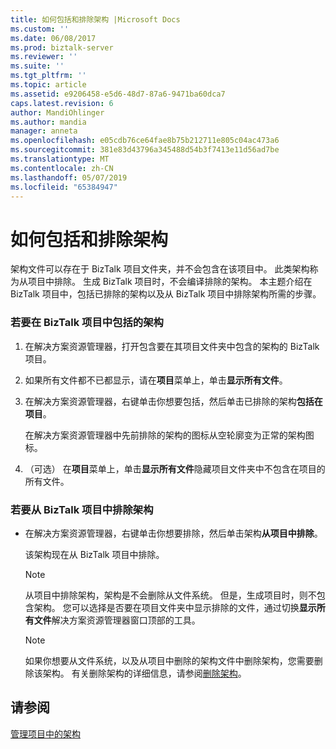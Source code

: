 ```yaml
---
title: 如何包括和排除架构 |Microsoft Docs
ms.custom: ''
ms.date: 06/08/2017
ms.prod: biztalk-server
ms.reviewer: ''
ms.suite: ''
ms.tgt_pltfrm: ''
ms.topic: article
ms.assetid: e9206458-e5d6-48d7-87a6-9471ba60dca7
caps.latest.revision: 6
author: MandiOhlinger
ms.author: mandia
manager: anneta
ms.openlocfilehash: e05cdb76ce64fae8b75b212711e805c04ac473a6
ms.sourcegitcommit: 381e83d43796a345488d54b3f7413e11d56ad7be
ms.translationtype: MT
ms.contentlocale: zh-CN
ms.lasthandoff: 05/07/2019
ms.locfileid: "65384947"
---
```

# <a name="how-to-include-and-exclude-schemas"></a>如何包括和排除架构
架构文件可以存在于 BizTalk 项目文件夹，并不会包含在该项目中。 此类架构称为从项目中排除。 生成 BizTalk 项目时，不会编译排除的架构。 本主题介绍在 BizTalk 项目中，包括已排除的架构以及从 BizTalk 项目中排除架构所需的步骤。  
  
### <a name="to-include-a-schema-in-a-biztalk-project"></a>若要在 BizTalk 项目中包括的架构  
  
1.  在解决方案资源管理器，打开包含要在其项目文件夹中包含的架构的 BizTalk 项目。  
  
2.  如果所有文件都不已都显示，请在**项目**菜单上，单击**显示所有文件**。  
  
3.  在解决方案资源管理器，右键单击你想要包括，然后单击已排除的架构**包括在项目**。  
  
     在解决方案资源管理器中先前排除的架构的图标从空轮廓变为正常的架构图标。  
  
4.  （可选） 在**项目**菜单上，单击**显示所有文件**隐藏项目文件夹中不包含在项目的所有文件。  
  
### <a name="to-exclude-a-schema-from-a-biztalk-project"></a>若要从 BizTalk 项目中排除架构  
  
-   在解决方案资源管理器，右键单击你想要排除，然后单击架构**从项目中排除**。  
  
     该架构现在从 BizTalk 项目中排除。  
  
    > [!NOTE]
    >  从项目中排除架构，架构是不会删除从文件系统。 但是，生成项目时，则不包含架构。 您可以选择是否要在项目文件夹中显示排除的文件，通过切换**显示所有文件**解决方案资源管理器窗口顶部的工具。  
  
    > [!NOTE]
    >  如果你想要从文件系统，以及从项目中删除的架构文件中删除架构，您需要删除该架构。 有关删除架构的详细信息，请参阅[删除架构](../core/how-to-delete-schemas.md)。  
  
## <a name="see-also"></a>请参阅  
 [管理项目中的架构](../core/managing-schemas-within-projects.md)